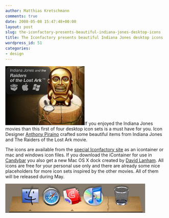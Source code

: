 ```yaml
---
author: Matthias Kretschmann
comments: true
date: 2008-05-08 15:47:48+00:00
layout: post
slug: the-iconfactory-presents-beautiful-indiana-jones-desktop-icons
title: The Iconfactory presents beautiful Indiana Jones desktop icons
wordpress_id: 51
categories:
- design
---
```


[![Indiana Jones Iconset by Iconfactory](/media/indianajones_first.png)](http://iconfactory.com/indianajones/)If you enjoyed the Indiana Jones movies than this first of four desktop icon sets is a must have for you. Icon Designer [Anthony Piraino](http://onebuttonmouse.com/) crafted some beautiful items from Indiana Jones and The Raiders of the Lost Ark movie.

The icons are available from the [special Iconfactory site](http://iconfactory.com/indianajones/) as an icontainer or mac and windows icon files. If you download the iContainer for use in [Candybar](http://www.panic.com/candybar/) you also get a new Mac OS X dock created by [David Lanham](http://dlanham.com/). All icons are free for your personal use only and there are already some nice placeholders for more icon sets inspired by the other movies. All of them will be released during May.

[![Indiana Jones Dock by David Lanham](/media/indianajones_dock.png)](/media/indianajones_dock.png)
